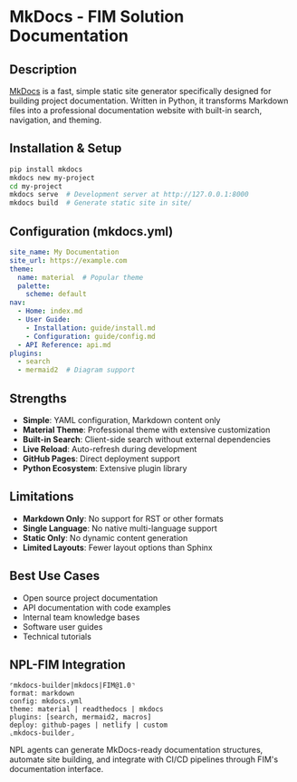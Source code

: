 # MkDocs - FIM Solution Documentation

## Description
[MkDocs](https://www.mkdocs.org) is a fast, simple static site generator specifically designed for building project documentation. Written in Python, it transforms Markdown files into a professional documentation website with built-in search, navigation, and theming.

## Installation & Setup
```bash
pip install mkdocs
mkdocs new my-project
cd my-project
mkdocs serve  # Development server at http://127.0.0.1:8000
mkdocs build  # Generate static site in site/
```

## Configuration (mkdocs.yml)
```yaml
site_name: My Documentation
site_url: https://example.com
theme:
  name: material  # Popular theme
  palette:
    scheme: default
nav:
  - Home: index.md
  - User Guide:
    - Installation: guide/install.md
    - Configuration: guide/config.md
  - API Reference: api.md
plugins:
  - search
  - mermaid2  # Diagram support
```

## Strengths
- **Simple**: YAML configuration, Markdown content only
- **Material Theme**: Professional theme with extensive customization
- **Built-in Search**: Client-side search without external dependencies
- **Live Reload**: Auto-refresh during development
- **GitHub Pages**: Direct deployment support
- **Python Ecosystem**: Extensive plugin library

## Limitations
- **Markdown Only**: No support for RST or other formats
- **Single Language**: No native multi-language support
- **Static Only**: No dynamic content generation
- **Limited Layouts**: Fewer layout options than Sphinx

## Best Use Cases
- Open source project documentation
- API documentation with code examples
- Internal team knowledge bases
- Software user guides
- Technical tutorials

## NPL-FIM Integration
```npl
⌜mkdocs-builder|mkdocs|FIM@1.0⌝
format: markdown
config: mkdocs.yml
theme: material | readthedocs | mkdocs
plugins: [search, mermaid2, macros]
deploy: github-pages | netlify | custom
⌞mkdocs-builder⌟
```

NPL agents can generate MkDocs-ready documentation structures, automate site building, and integrate with CI/CD pipelines through FIM's documentation interface.